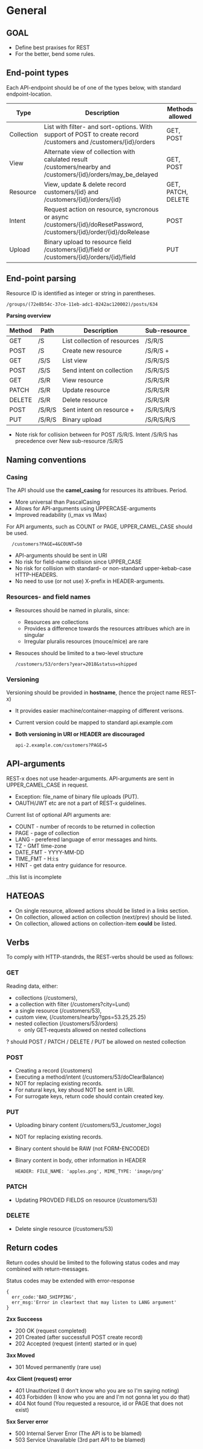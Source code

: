 # General

## GOAL
- Define best praxises for REST
- For the better, bend some rules.

## End-point types
Each API-endpoint should be of one of the types below, with standard endpoint-location.

| Type        | Description                                                                                                                 | Methods allowed     |
| ----------- | --------------------------------------------------------------------------------------------------------------------------- | ------------------- |
| Collection  | List with filter- and sort-options. With support of POST to create record<br>/customers and /customers/{id}/orders          | GET, POST           |
| View        | Alternate view of collection with calulated result<br> /customers/nearby and /customers/{id}/orders/may_be_delayed          | GET, POST           |
| Resource    | View, update & delete record<br>customers/{id} and /customers/{id}/orders/{id}                                              | GET, PATCH, DELETE  |
| Intent      | Request action on resource, syncronous or async<br>/customers/{id}/doResetPassword, /customers/{id}/order/{id}/doRelease    | POST                |
| Upload      | Binary upload to resource field<br>/customers/{id}/field or /customers/{id}/orders/{id}/field                               | PUT                 |

## End-point parsing
Resource ID is identified as integer or string in parentheses.

    /groups/(72e8b54c-37ce-11eb-adc1-0242ac120002)/posts/634

**Parsing overview**

| Method | Path        | Description                                  | Sub-resource           |
| ------ | ----------- | -------------------------------------------- | ---------------------- |
| GET    | /S          | List collection of resources                 | /S/R/S                 |
| POST   | /S          | Create new resource                          | /S/R/S +               |
| GET    | /S/S        | List view                                    | /S/R/S/S               |
| POST   | /S/S        | Send intent on collection                    | /S/R/S/S               |
| GET    | /S/R        | View resource                                | /S/R/S/R               |
| PATCH  | /S/R        | Update resource                              | /S/R/S/R               |
| DELETE | /S/R        | Delete resource                              | /S/R/S/R               |
| POST	 | /S/R/S	   | Sent intent on resource +                    | /S/R/S/R/S             |
| PUT    | /S/R/S      | Binary upload                                | /S/R/S/R/S             |

+ Note risk for collision between for POST /S/R/S. Intent /S/R/S has precedence over New sub-resource /S/R/S

## Naming conventions

### Casing
The API should use the **camel_casing** for resources its attribues. Period.
* More universal than PascalCasing
* Allows for API-arguments using UPPERCASE-arguments
* Improved readability (i_max vs IMax)

For API arguments, such as COUNT or PAGE, UPPER_CAMEL_CASE should be used.
    
      /customers?PAGE=4&COUNT=50

- API-arguments should be sent in URI
- No risk for field-name collision since UPPER_CASE
- No risk for collision with standard- or non-standard upper-kebab-case HTTP-HEADERS.
- No need to use (or not use) X-prefix in HEADER-arguments.

### Resources- and field names
- Resources should be named in pluralis, since:
  - Resources are collections
  - Provides a difference towards the resources attribues which are in singular
  - Irregular pluralis resources (mouce/mice) are rare
- Resouces should be limited to a two-level structure

      /customers/53/orders?year=2018&status=shipped

### Versioning
Versioning should be provided in **hostname**, (hence the project name REST-x)
- It provides easier machine/container-mapping of different verisons.
- Current version could be mapped to standard api.example.com
- **Both versioning in URI or HEADER are discouraged**

      api-2.example.com/customers?PAGE=5

## API-arguments
REST-x does not use header-arguments. API-arguments are sent in UPPER_CAMEL_CASE in request.
- Exception: file_name of binary file uploads (PUT).
- OAUTH/JWT etc are not a part of REST-x guidelines.

Current list of optional API arguments are:
- COUNT - number of records to be returned in collection
- PAGE - page of collection
- LANG - perefered language of error messages and hints.
- TZ - GMT time-zone
- DATE_FMT - YYYY-MM-DD
- TIME_FMT - H:i:s
- HINT - get data entry guidance for resource.

..this list is incomplete

## HATEOAS
- On single resource, allowed actions should be listed in a links section.
- On collection, allowed action on collection (next/prev) should be listed.
- On collection, allowed actions on collection-item **could** be listed.

## Verbs
To comply with HTTP-standrds, the REST-verbs should be used as follows:

### GET
Reading data, either:
- collections (/customers),
- a collection with filter (/customers?city=Lund)
- a single resource (/customers/53), 
- custom view, (/customers/nearby?gps=53.25,25.25)
- nested collection (/customers/53/orders)
  - only GET-requests allowed on nested collections
  
? should POST / PATCH / DELETE / PUT be allowed on nested collection 

### POST
- Creating a record (/customers)
- Executing a method/intent (/customers/53/doClearBalance)
- NOT for replacing existing records.
- For natural keys, key shoud NOT be sent in URI.
- For surrogate keys, return code should contain created key.

### PUT
- Uploading binary content (/customers/53_/customer_logo)
- NOT for replacing existing records.
- Binary content should be RAW (not FORM-ENCODED)
- Binary content in body, other information in HEADER

      HEADER: FILE_NAME: 'apples.png', MIME_TYPE: 'image/png'
     
### PATCH
- Updating PROVDED FIELDS on resource (/customers/53)

### DELETE
- Delete single resource (/customers/53)

## Return codes
Return codes should be limited to the following status codes and may combined with return-messages.

Status codes may be extended with error-response

    {
      err_code:'BAD_SHIPPING',
      err_msg:'Error in cleartext that may listen to LANG argument'
    }

**2xx Succeess**
- 200 OK (request completed)
- 201 Created (after successfull POST create record)
- 202 Accepted (request (intent) started or in que)

**3xx Moved** 
- 301 Moved permanently (rare use)

**4xx Client (request) error**
- 401 Unauthorized (I don't know who you are so I'm saying noting)
- 403 Forbidden (I know who you are and I'm not gonna let you do that)
- 404 Not found (You requested a resource, id or PAGE that does not exist)

**5xx Server error**
- 500 Internal Server Error (The API is to be blamed)
- 503 Service Unavailable (3rd part API to be blamed)
